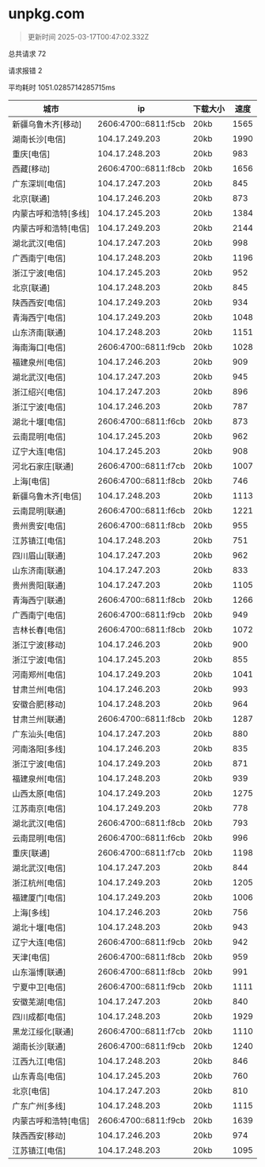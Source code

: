 
  # unpkg.com

  > 更新时间 2025-03-17T00:47:02.332Z
  
  总共请求 72

  请求报错 2

  平均耗时 1051.0285714285715ms

|城市|ip|下载大小|速度|
|-----|----------|---|---|
|新疆乌鲁木齐[移动]|2606:4700::6811:f5cb|20kb|1565|
|湖南长沙[电信]|104.17.249.203|20kb|1990|
|重庆[电信]|104.17.248.203|20kb|983|
|西藏[移动]|2606:4700::6811:f8cb|20kb|1656|
|广东深圳[电信]|104.17.247.203|20kb|845|
|北京[联通]|104.17.246.203|20kb|873|
|内蒙古呼和浩特[多线]|104.17.245.203|20kb|1384|
|内蒙古呼和浩特[电信]|104.17.249.203|20kb|2144|
|湖北武汉[电信]|104.17.247.203|20kb|998|
|广西南宁[电信]|104.17.248.203|20kb|1196|
|浙江宁波[电信]|104.17.245.203|20kb|952|
|北京[联通]|104.17.248.203|20kb|845|
|陕西西安[电信]|104.17.249.203|20kb|934|
|青海西宁[电信]|104.17.249.203|20kb|1048|
|山东济南[联通]|104.17.248.203|20kb|1151|
|海南海口[电信]|2606:4700::6811:f9cb|20kb|1028|
|福建泉州[电信]|104.17.246.203|20kb|909|
|湖北武汉[电信]|104.17.247.203|20kb|945|
|浙江绍兴[电信]|104.17.247.203|20kb|896|
|浙江宁波[电信]|104.17.246.203|20kb|787|
|湖北十堰[电信]|2606:4700::6811:f6cb|20kb|873|
|云南昆明[电信]|104.17.245.203|20kb|962|
|辽宁大连[电信]|104.17.245.203|20kb|908|
|河北石家庄[联通]|2606:4700::6811:f7cb|20kb|1007|
|上海[电信]|2606:4700::6811:f8cb|20kb|746|
|新疆乌鲁木齐[电信]|104.17.248.203|20kb|1113|
|云南昆明[联通]|2606:4700::6811:f6cb|20kb|1221|
|贵州贵安[电信]|2606:4700::6811:f8cb|20kb|955|
|江苏镇江[电信]|104.17.248.203|20kb|751|
|四川眉山[联通]|104.17.247.203|20kb|962|
|山东济南[联通]|104.17.247.203|20kb|833|
|贵州贵阳[联通]|104.17.247.203|20kb|1105|
|青海西宁[联通]|2606:4700::6811:f8cb|20kb|1266|
|广西南宁[电信]|2606:4700::6811:f9cb|20kb|949|
|吉林长春[电信]|2606:4700::6811:f8cb|20kb|1072|
|浙江宁波[移动]|104.17.246.203|20kb|900|
|浙江宁波[电信]|104.17.245.203|20kb|855|
|河南郑州[电信]|104.17.249.203|20kb|1041|
|甘肃兰州[电信]|104.17.246.203|20kb|993|
|安徽合肥[移动]|104.17.248.203|20kb|964|
|甘肃兰州[联通]|2606:4700::6811:f8cb|20kb|1287|
|广东汕头[电信]|104.17.247.203|20kb|880|
|河南洛阳[多线]|104.17.246.203|20kb|835|
|浙江宁波[电信]|104.17.249.203|20kb|871|
|福建泉州[电信]|104.17.248.203|20kb|939|
|山西太原[电信]|104.17.249.203|20kb|1275|
|江苏南京[电信]|104.17.249.203|20kb|778|
|湖北武汉[电信]|2606:4700::6811:f8cb|20kb|793|
|云南昆明[电信]|2606:4700::6811:f6cb|20kb|996|
|重庆[联通]|2606:4700::6811:f7cb|20kb|1198|
|湖北武汉[电信]|104.17.247.203|20kb|844|
|浙江杭州[电信]|104.17.249.203|20kb|1205|
|福建厦门[电信]|104.17.249.203|20kb|1006|
|上海[多线]|104.17.246.203|20kb|756|
|湖北十堰[电信]|104.17.248.203|20kb|943|
|辽宁大连[电信]|2606:4700::6811:f9cb|20kb|942|
|天津[电信]|2606:4700::6811:f8cb|20kb|959|
|山东淄博[联通]|2606:4700::6811:f8cb|20kb|991|
|宁夏中卫[电信]|2606:4700::6811:f9cb|20kb|1111|
|安徽芜湖[电信]|104.17.247.203|20kb|840|
|四川成都[电信]|104.17.248.203|20kb|1929|
|黑龙江绥化[联通]|2606:4700::6811:f7cb|20kb|1110|
|湖南长沙[联通]|2606:4700::6811:f9cb|20kb|1240|
|江西九江[电信]|104.17.248.203|20kb|846|
|山东青岛[电信]|104.17.245.203|20kb|760|
|北京[电信]|104.17.247.203|20kb|810|
|广东广州[多线]|104.17.248.203|20kb|1115|
|内蒙古呼和浩特[电信]|2606:4700::6811:f9cb|20kb|1639|
|陕西西安[移动]|104.17.246.203|20kb|974|
|江苏镇江[电信]|104.17.248.203|20kb|1095|

  